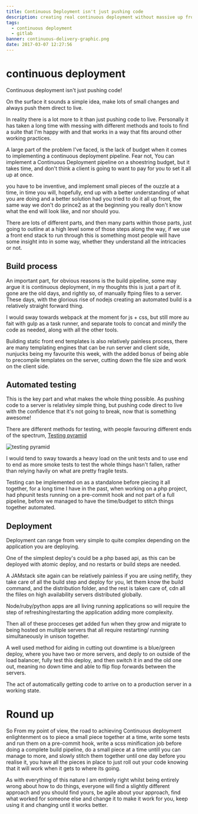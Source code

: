 ```yaml
---
title: Continuous Deployment isn't just pushing code
description: creating real continuous deployment without massive up front costs
tags:
  - continuous deployment
  - gitlab
banner: continuous-delivery-graphic.png
date: 2017-03-07 12:27:56
---
```



# continuous deployment

Continuous deployment isn't just pushing code!

On the surface it sounds a simple idea, make lots of small changes and always push them direct to live.

In reality there is a lot more to it than just pushing code to live. Personally it has taken a long time with messing with different methods and tools to find a suite that I'm happy with and that works in a way that fits around other working practices.

A large part of the problem I've faced, is the lack of budget when it comes to implementing a continuous deployment pipeline. Fear not, You can implement a Continuous Deployment pipeline on a shoestring budget, but it takes time, and don't think a client is going to want to pay for you to set it all up at once.

you have to be inventive, and implement small pieces of the ouzzle at a time, in time you will, hopefully, end up with a better understanding of what you are doing and a better solution had you tried to do it all up front, the same way we don't do prince2 as at the beginning you really don't know what the end will look like, and nor should you.

There are lots of different parts, and then many parts within those parts, just going to outline at a high level some of those steps along the way, if we use a front end stack to run through this is something most people will have some insight into in some way, whether they understand all the intricacies or not.

## Build process

An important part, for obvious reasons is the build pipeline, some may argue it is continuous deployment, in my thoughts this is just a part of it. gone are the old days, and rightly so, of manually ftping files to a server. These days, with the glorious rise of nodejs creating an automated build is a relatively straight forward thing.

I would sway towards webpack at the moment for js + css, but still more au fait with gulp as a task runner, and separate tools to concat and minify the code as needed, along with all the other tools.

Building static front end templates is also relatively painless process, there are many templating engines that can be run server and client side, nunjucks being my favourite this week, with the added bonus of being able to precompile templates on the server, cutting down the file size and work on the client side.

## Automated testing

This is the key part and what makes the whole thing possible. As pushing code to a server is relativley simple thing, but pushing code direct to live with the confidence that it's not going to break, now that is something awesome!

There are different methods for testing, with people favouring different ends of the spectrum, [Testing pyramid](https://martinfowler.com/bliki/TestPyramid.html)

![testing pyramid](https://martinfowler.com/bliki/images/testPyramid/test-pyramid.png)



I would tend to sway towards a heavy load on the unit tests and to use end to end as more smoke tests to test the whole things hasn't fallen, rather than relying havily on what are pretty fragile tests.

Testing can be implemented on as a standalone before piecing it all together, for a long time I have in the past, when working on a php project, had phpunit tests running on a pre-commit hook and not part of a full pipeline, before we managed to have the time/budget to stitch things together automated.

## Deployment 

Deployment can range from very simple to quite complex depending on the application you are deploying.

One of the simplest deploy's could be a php based api, as this can be deployed with atomic deploy, and no restarts or build steps are needed.

A JAMstack site again can be relatively painless if you are using netlify, they take care of all the build step and deploy for you, let them know the build command, and the distribution folder, and the rest is taken care of, cdn all the fliles on high availability servers distributed globally.

Node/ruby/python apps are all living running applications so will require the step of refreshing/restarting the application adding more complexity.

Then all of these procceses get added fun when they grow and migrate to being hosted on multiple servers that all require restarting/ running simultaneously in unison together.

A well used method for aiding in cutting out downtime is a blue/green deploy, where you have two or more servers, and deply to on outside of the load balancer, fully test this deploy, and then switch it in and the old one out, meaning no down time and able to flip flop forwards between the servers.

The act of automatically getting code to arrive on to a production server in a working state.

# Round up

So From my point of view, the road to achieving Continuous deployment enlightenment os to piece a small piece together at a time, write some tests and run them on a pre-commit hook, write a scss minification job before doing a complete build pipeline, do a small piece at a time untill you can manage to more, and slowly stitch them together until one day before you realise it, you have all the pieces in place to just roll out your code knowing that it will work when it gets to where its going.

As with everything of this nature I am entirely right whilst being entirely wrong about how to do things, everyone will find a slightly different approach and you should find yours, be agile about your approach, find what worked for someone else and change it to make it work for you, keep using it and changing until it works better.



